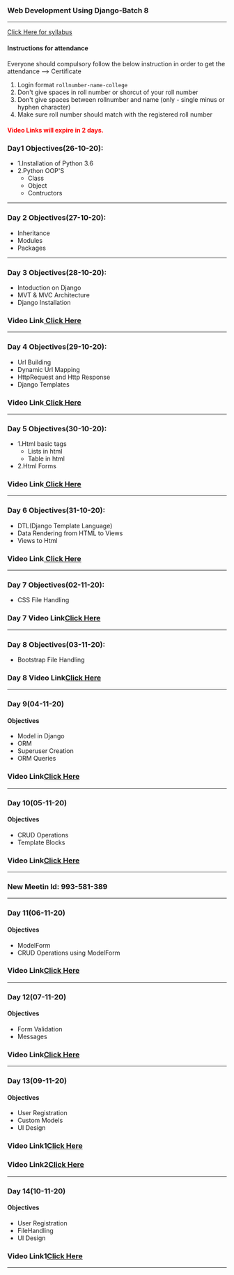 ### Web Development Using Django-Batch 8
____

[Click Here for syllabus](https://drive.google.com/file/d/1OnBUWHxKIa0ixTU8uKrWTGCE7HB3PbGl/view)

#### Instructions for attendance
Everyone should compulsory follow the below instruction in order to get the attendance --> Certificate

1. Login format `rollnumber-name-college`
2. Don't give spaces in roll number or shorcut of your roll number
3. Don't give spaces between rollnumber and name (only - single minus or hyphen character)
4. Make sure roll number should match with the registered roll number


#### <font style='color:red'> Video Links will expire in 2 days.</font>

### Day1 Objectives(26-10-20):

- 1.Installation of Python 3.6
- 2.Python OOP'S
  - Class
  - Object
  - Contructors


____
### Day 2 Objectives(27-10-20):

- Inheritance
- Modules
- Packages


____
### Day 3 Objectives(28-10-20):
- Intoduction on Django
- MVT & MVC Architecture
- Django Installation
### Video Link[ Click Here](https://transcripts.gotomeeting.com/#/s/0dc1d15554688d1a0c0b027dbeec3ff95f1ed8d60a6d384f21c7d4e617133701)
____

### Day 4 Objectives(29-10-20):
- Url Building
- Dynamic Url Mapping
- HttpRequest and Http Response
- Django Templates
### Video Link[ Click Here](https://transcripts.gotomeeting.com/#/s/552b33da566f01cb636ec129f3d0a0a8220de8d51d7b8c8beacf13dcd8a7a280)
____
### Day 5 Objectives(30-10-20):
- 1.Html basic tags
  - Lists in html
  - Table in html
- 2.Html Forms
### Video Link[ Click Here](https://transcripts.gotomeeting.com/#/s/45bdd0472024e0367d0f5bad20301e69b21daf25b14a23a7d26288bc2b43a6fb)
____
### Day 6 Objectives(31-10-20):
- DTL(Django Template Language)
- Data Rendering from HTML to Views
- Views to Html
### Video Link[ Click Here](https://transcripts.gotomeeting.com/#/s/e30e0b4c42bf4f09b5c87c89ccc3158a7300d33afec9a106cc1337b2b438c933)
___________________
### Day 7 Objectives(02-11-20):
- CSS File Handling


### Day 7 Video Link[Click Here](https://transcripts.gotomeeting.com/#/s/d06eb8f43a26b06ad71970ef2a062380d85bf0213d77219a975b5815183823aa)

______________________
### Day 8 Objectives(03-11-20):
- Bootstrap File Handling


### Day 8 Video Link[Click Here](https://transcripts.gotomeeting.com/#/s/57513f56fea5f67031848432ba50bb9cdbf00340adcb6c38c86b201110f5acc9)

______________
### Day 9(04-11-20)
#### Objectives
- Model in Django
- ORM
- Superuser Creation
- ORM Queries
### Video Link[Click Here](https://transcripts.gotomeeting.com/#/s/dd46c5e72574f1d7a9d91a724aeb454c75cc0b2af80ba0490f06e06e6691490a)
___________
### Day 10(05-11-20)
#### Objectives 
- CRUD Operations
- Template Blocks
### Video Link[Click Here](https://transcripts.gotomeeting.com/#/s/519fcddd526d3adccfe59621e335ce3cdec7d35e5c37ff2ece4e39d3b0d5f0f6)
____________
### New Meetin Id: 993-581-389
__________
### Day 11(06-11-20)
#### Objectives 
- ModelForm
- CRUD Operations using ModelForm
### Video Link[Click Here](https://transcripts.gotomeeting.com/#/s/423ff1b7eb60745b5e6c90178d7617232a6b3e02be14a1012d9fcefb5d192c63)
_____________
### Day 12(07-11-20)
#### Objectives 
- Form Validation
- Messages
### Video Link[Click Here](https://transcripts.gotomeeting.com/#/s/205243ef54c53d80fd917e3034101ff3a2a934dc0fd32124c7199c6960c97cce)
_____________

### Day 13(09-11-20)
#### Objectives 
- User Registration
- Custom Models
- UI Design
### Video Link1[Click Here](https://transcripts.gotomeeting.com/#/s/d0036af2e3ee42c58aca2a7836a45d7e755f52938f18f7ebb38446cf9443cbd5)
### Video Link2[Click Here](https://transcripts.gotomeeting.com/#/s/6eca2312520c28cabecb808e2b0ad220032bf347eae4acc9c94143dd3979833e)
_____________

### Day 14(10-11-20)
#### Objectives 
- User Registration
- FileHandling
- UI Design

### Video Link1[Click Here](https://transcripts.gotomeeting.com/#/s/766e8dc8ee2f189d4237e57d5ade95f295895ee3e18dddcbc14c3e4828845330)

_____________


